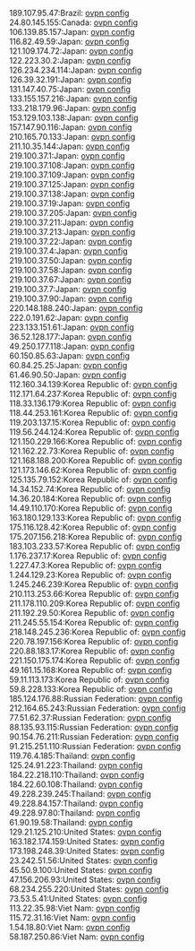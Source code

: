 189.107.95.47:Brazil: [ovpn config](vpn/189_107_95_47.ovpn)  
24.80.145.155:Canada: [ovpn config](vpn/24_80_145_155.ovpn)  
106.139.85.157:Japan: [ovpn config](vpn/106_139_85_157.ovpn)  
116.82.49.59:Japan: [ovpn config](vpn/116_82_49_59.ovpn)  
121.109.174.72:Japan: [ovpn config](vpn/121_109_174_72.ovpn)  
122.223.30.2:Japan: [ovpn config](vpn/122_223_30_2.ovpn)  
126.234.234.114:Japan: [ovpn config](vpn/126_234_234_114.ovpn)  
126.39.32.191:Japan: [ovpn config](vpn/126_39_32_191.ovpn)  
131.147.40.75:Japan: [ovpn config](vpn/131_147_40_75.ovpn)  
133.155.157.216:Japan: [ovpn config](vpn/133_155_157_216.ovpn)  
133.218.179.96:Japan: [ovpn config](vpn/133_218_179_96.ovpn)  
153.129.103.138:Japan: [ovpn config](vpn/153_129_103_138.ovpn)  
157.147.90.116:Japan: [ovpn config](vpn/157_147_90_116.ovpn)  
210.165.70.133:Japan: [ovpn config](vpn/210_165_70_133.ovpn)  
211.10.35.144:Japan: [ovpn config](vpn/211_10_35_144.ovpn)  
219.100.37.1:Japan: [ovpn config](vpn/219_100_37_1.ovpn)  
219.100.37.108:Japan: [ovpn config](vpn/219_100_37_108.ovpn)  
219.100.37.109:Japan: [ovpn config](vpn/219_100_37_109.ovpn)  
219.100.37.125:Japan: [ovpn config](vpn/219_100_37_125.ovpn)  
219.100.37.138:Japan: [ovpn config](vpn/219_100_37_138.ovpn)  
219.100.37.19:Japan: [ovpn config](vpn/219_100_37_19.ovpn)  
219.100.37.205:Japan: [ovpn config](vpn/219_100_37_205.ovpn)  
219.100.37.211:Japan: [ovpn config](vpn/219_100_37_211.ovpn)  
219.100.37.213:Japan: [ovpn config](vpn/219_100_37_213.ovpn)  
219.100.37.22:Japan: [ovpn config](vpn/219_100_37_22.ovpn)  
219.100.37.4:Japan: [ovpn config](vpn/219_100_37_4.ovpn)  
219.100.37.50:Japan: [ovpn config](vpn/219_100_37_50.ovpn)  
219.100.37.58:Japan: [ovpn config](vpn/219_100_37_58.ovpn)  
219.100.37.67:Japan: [ovpn config](vpn/219_100_37_67.ovpn)  
219.100.37.7:Japan: [ovpn config](vpn/219_100_37_7.ovpn)  
219.100.37.90:Japan: [ovpn config](vpn/219_100_37_90.ovpn)  
220.148.188.240:Japan: [ovpn config](vpn/220_148_188_240.ovpn)  
222.0.191.62:Japan: [ovpn config](vpn/222_0_191_62.ovpn)  
223.133.151.61:Japan: [ovpn config](vpn/223_133_151_61.ovpn)  
36.52.128.177:Japan: [ovpn config](vpn/36_52_128_177.ovpn)  
49.250.177.118:Japan: [ovpn config](vpn/49_250_177_118.ovpn)  
60.150.85.63:Japan: [ovpn config](vpn/60_150_85_63.ovpn)  
60.84.25.25:Japan: [ovpn config](vpn/60_84_25_25.ovpn)  
61.46.90.50:Japan: [ovpn config](vpn/61_46_90_50.ovpn)  
112.160.34.139:Korea Republic of: [ovpn config](vpn/112_160_34_139.ovpn)  
112.171.64.237:Korea Republic of: [ovpn config](vpn/112_171_64_237.ovpn)  
118.33.136.179:Korea Republic of: [ovpn config](vpn/118_33_136_179.ovpn)  
118.44.253.161:Korea Republic of: [ovpn config](vpn/118_44_253_161.ovpn)  
119.203.137.15:Korea Republic of: [ovpn config](vpn/119_203_137_15.ovpn)  
119.56.244.124:Korea Republic of: [ovpn config](vpn/119_56_244_124.ovpn)  
121.150.229.166:Korea Republic of: [ovpn config](vpn/121_150_229_166.ovpn)  
121.162.22.73:Korea Republic of: [ovpn config](vpn/121_162_22_73.ovpn)  
121.168.188.200:Korea Republic of: [ovpn config](vpn/121_168_188_200.ovpn)  
121.173.146.62:Korea Republic of: [ovpn config](vpn/121_173_146_62.ovpn)  
125.135.79.152:Korea Republic of: [ovpn config](vpn/125_135_79_152.ovpn)  
14.34.152.74:Korea Republic of: [ovpn config](vpn/14_34_152_74.ovpn)  
14.36.20.184:Korea Republic of: [ovpn config](vpn/14_36_20_184.ovpn)  
14.49.110.170:Korea Republic of: [ovpn config](vpn/14_49_110_170.ovpn)  
163.180.129.133:Korea Republic of: [ovpn config](vpn/163_180_129_133.ovpn)  
175.116.128.42:Korea Republic of: [ovpn config](vpn/175_116_128_42.ovpn)  
175.207.156.218:Korea Republic of: [ovpn config](vpn/175_207_156_218.ovpn)  
183.103.233.57:Korea Republic of: [ovpn config](vpn/183_103_233_57.ovpn)  
1.176.237.17:Korea Republic of: [ovpn config](vpn/1_176_237_17.ovpn)  
1.227.47.3:Korea Republic of: [ovpn config](vpn/1_227_47_3.ovpn)  
1.244.129.23:Korea Republic of: [ovpn config](vpn/1_244_129_23.ovpn)  
1.245.246.239:Korea Republic of: [ovpn config](vpn/1_245_246_239.ovpn)  
210.113.253.66:Korea Republic of: [ovpn config](vpn/210_113_253_66.ovpn)  
211.178.110.209:Korea Republic of: [ovpn config](vpn/211_178_110_209.ovpn)  
211.192.29.50:Korea Republic of: [ovpn config](vpn/211_192_29_50.ovpn)  
211.245.55.154:Korea Republic of: [ovpn config](vpn/211_245_55_154.ovpn)  
218.148.245.236:Korea Republic of: [ovpn config](vpn/218_148_245_236.ovpn)  
220.78.197.156:Korea Republic of: [ovpn config](vpn/220_78_197_156.ovpn)  
220.88.183.17:Korea Republic of: [ovpn config](vpn/220_88_183_17.ovpn)  
221.150.175.174:Korea Republic of: [ovpn config](vpn/221_150_175_174.ovpn)  
49.161.15.168:Korea Republic of: [ovpn config](vpn/49_161_15_168.ovpn)  
59.11.113.173:Korea Republic of: [ovpn config](vpn/59_11_113_173.ovpn)  
59.8.228.133:Korea Republic of: [ovpn config](vpn/59_8_228_133.ovpn)  
185.124.176.88:Russian Federation: [ovpn config](vpn/185_124_176_88.ovpn)  
212.164.65.243:Russian Federation: [ovpn config](vpn/212_164_65_243.ovpn)  
77.51.62.37:Russian Federation: [ovpn config](vpn/77_51_62_37.ovpn)  
88.135.93.115:Russian Federation: [ovpn config](vpn/88_135_93_115.ovpn)  
90.154.76.211:Russian Federation: [ovpn config](vpn/90_154_76_211.ovpn)  
91.215.251.110:Russian Federation: [ovpn config](vpn/91_215_251_110.ovpn)  
119.76.4.185:Thailand: [ovpn config](vpn/119_76_4_185.ovpn)  
125.24.91.223:Thailand: [ovpn config](vpn/125_24_91_223.ovpn)  
184.22.218.110:Thailand: [ovpn config](vpn/184_22_218_110.ovpn)  
184.22.60.108:Thailand: [ovpn config](vpn/184_22_60_108.ovpn)  
49.228.239.245:Thailand: [ovpn config](vpn/49_228_239_245.ovpn)  
49.228.84.157:Thailand: [ovpn config](vpn/49_228_84_157.ovpn)  
49.228.97.80:Thailand: [ovpn config](vpn/49_228_97_80.ovpn)  
61.90.19.58:Thailand: [ovpn config](vpn/61_90_19_58.ovpn)  
129.21.125.210:United States: [ovpn config](vpn/129_21_125_210.ovpn)  
163.182.174.159:United States: [ovpn config](vpn/163_182_174_159.ovpn)  
173.198.248.39:United States: [ovpn config](vpn/173_198_248_39.ovpn)  
23.242.51.56:United States: [ovpn config](vpn/23_242_51_56.ovpn)  
45.50.9.100:United States: [ovpn config](vpn/45_50_9_100.ovpn)  
47.156.206.93:United States: [ovpn config](vpn/47_156_206_93.ovpn)  
68.234.255.220:United States: [ovpn config](vpn/68_234_255_220.ovpn)  
73.53.5.41:United States: [ovpn config](vpn/73_53_5_41.ovpn)  
113.22.35.98:Viet Nam: [ovpn config](vpn/113_22_35_98.ovpn)  
115.72.31.16:Viet Nam: [ovpn config](vpn/115_72_31_16.ovpn)  
1.54.18.80:Viet Nam: [ovpn config](vpn/1_54_18_80.ovpn)  
58.187.250.86:Viet Nam: [ovpn config](vpn/58_187_250_86.ovpn)  
